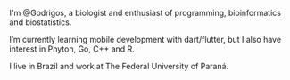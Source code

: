 I'm @Godrigos, a biologist and enthusiast of programming, bioinformatics and biostatistics.

I’m currently learning mobile development with dart/flutter, but I also have interest in Phyton, Go, C++ and R.

I live in Brazil and work at The Federal University of Paraná.
